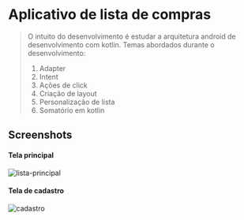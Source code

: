 # Aplicativo de lista de compras
>O intuito do desenvolvimento é estudar a arquitetura android de desenvolvimento com kotlin.
>Temas abordados durante o desenvolvimento:
>1. Adapter
>2. Intent
>3. Ações de click
>4. Criação de layout
>5. Personalização de lista
>6. Somatório em kotlin

## Screenshots
#### Tela principal
![lista-principal](https://user-images.githubusercontent.com/38586541/108083253-a5210a80-7051-11eb-918d-0965a3757624.png)

#### Tela de cadastro
![cadastro](https://user-images.githubusercontent.com/38586541/108083351-b9650780-7051-11eb-9246-3c41044cd4b4.png)
